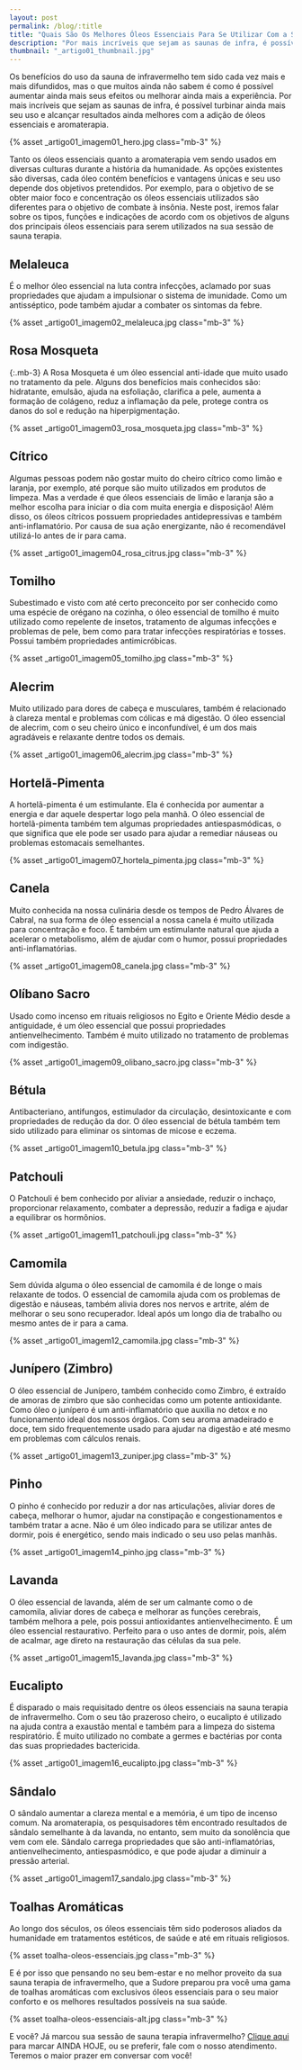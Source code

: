 ```yaml
---
layout: post
permalink: /blog/:title
title: "Quais São Os Melhores Óleos Essenciais Para Se Utilizar Com a Sauna Terapia De Infravermelho?"
description: "Por mais incríveis que sejam as saunas de infra, é possível turbinar ainda mais seu uso e alcançar resultados ainda melhores com a adição de óleos essenciais e aromaterapia."
thumbnail: "_artigo01_thumbnail.jpg"
---
```


Os benefícios do uso da sauna de infravermelho tem sido cada vez mais e mais difundidos, mas o que muitos ainda não sabem é como é possível aumentar ainda mais seus efeitos ou melhorar ainda mais a experiência. Por mais incríveis que sejam as saunas de infra, é possível turbinar ainda mais seu uso e alcançar resultados ainda melhores com a adição de óleos essenciais e aromaterapia.


{% asset _artigo01_imagem01_hero.jpg class="mb-3" %}



Tanto os óleos essenciais quanto a aromaterapia vem sendo usados em diversas culturas durante a história da humanidade. As opções existentes são diversas, cada óleo contém benefícios e vantagens únicas e seu uso depende dos objetivos pretendidos. Por exemplo, para o objetivo de se obter maior foco e concentração os óleos essenciais utilizados são diferentes para o objetivo de combate à insônia. Neste post, iremos falar sobre os tipos, funções e indicações de acordo com os objetivos de alguns dos principais óleos essenciais para serem utilizados na sua sessão de sauna terapia.    



## Melaleuca   


É o melhor óleo essencial na luta contra infecções, aclamado por suas propriedades que ajudam a impulsionar o sistema de imunidade. Como um antisséptico, pode também ajudar a combater os sintomas da febre.    



{% asset _artigo01_imagem02_melaleuca.jpg class="mb-3" %}



## Rosa Mosqueta   

{:.mb-3}
A Rosa Mosqueta é um óleo essencial anti-idade que muito usado no tratamento da pele. Alguns dos benefícios mais conhecidos são: hidratante, emulsão, ajuda na esfoliação, clarifica a pele, aumenta a formação de colágeno, reduz a inflamação da pele, protege contra os danos do sol e redução na hiperpigmentação.

{% asset _artigo01_imagem03_rosa_mosqueta.jpg class="mb-3" %}




## Cítrico


Algumas pessoas podem não gostar muito do cheiro cítrico como limão e laranja, por exemplo, até porque são muito utilizados em produtos de limpeza. Mas a verdade é que óleos essenciais de limão e laranja são a melhor escolha para iniciar o dia com muita energia e disposição! Além disso, os óleos cítricos possuem propriedades antidepressivas e também anti-inflamatório. Por causa de sua ação energizante, não é recomendável utilizá-lo antes de ir para cama.

{% asset _artigo01_imagem04_rosa_citrus.jpg class="mb-3" %}



## Tomilho  


Subestimado e visto com até certo preconceito por ser conhecido como uma espécie de orégano na cozinha, o óleo essencial de tomilho é muito utilizado como repelente de insetos, tratamento de algumas infecções e problemas de pele, bem como para tratar infecções respiratórias e tosses. Possui também propriedades antimicróbicas. 

{% asset _artigo01_imagem05_tomilho.jpg class="mb-3" %}



## Alecrim  


Muito utilizado para dores de cabeça e musculares, também é relacionado à clareza mental e problemas com cólicas e má digestão. O óleo essencial de alecrim, com o seu cheiro único e inconfundível, é um dos mais agradáveis e relaxante dentre todos os demais.

{% asset _artigo01_imagem06_alecrim.jpg class="mb-3" %}



## Hortelã-Pimenta  


A hortelã-pimenta é um estimulante. Ela é conhecida por aumentar a energia e dar aquele despertar logo pela manhã. O óleo essencial de hortelã-pimenta também tem algumas propriedades antiespasmódicas, o que significa que ele pode ser usado para ajudar a remediar náuseas ou problemas estomacais semelhantes.

{% asset _artigo01_imagem07_hortela_pimenta.jpg class="mb-3" %}
 


## Canela  

Muito conhecida na nossa culinária desde os tempos de Pedro Álvares de Cabral, na sua forma de óleo essencial a nossa canela é muito utilizada para concentração e foco. É também um estimulante natural que ajuda a acelerar o metabolismo, além de ajudar com o humor, possui propriedades anti-inflamatórias.

{% asset _artigo01_imagem08_canela.jpg class="mb-3" %} 



## Olíbano Sacro  

Usado como incenso em rituais religiosos no Egito e Oriente Médio desde a antiguidade, é um óleo essencial que possui propriedades antienvelhecimento. Também é muito utilizado no tratamento de problemas com indigestão.

{% asset _artigo01_imagem09_olibano_sacro.jpg class="mb-3" %} 



## Bétula  

Antibacteriano, antifungos, estimulador da circulação, desintoxicante e com propriedades de redução da dor. O óleo essencial de bétula também tem sido utilizado para eliminar os sintomas de micose e eczema.

{% asset _artigo01_imagem10_betula.jpg class="mb-3" %}



## Patchouli  

O Patchouli é bem conhecido por aliviar a ansiedade, reduzir o inchaço, proporcionar relaxamento, combater a depressão, reduzir a fadiga e ajudar a equilibrar os hormônios. 

{% asset _artigo01_imagem11_patchouli.jpg class="mb-3" %}



## Camomila  

Sem dúvida alguma o óleo essencial de camomila é de longe o mais relaxante de todos. O essencial de camomila ajuda com os problemas de digestão e náuseas, também alivia dores nos nervos e artrite, além de melhorar o seu sono recuperador. Ideal após um longo dia de trabalho ou mesmo antes de ir para a cama.

{% asset _artigo01_imagem12_camomila.jpg class="mb-3" %}




## Junípero (Zimbro)  

O óleo essencial de Junípero, também conhecido como Zimbro, é extraído de amoras de zimbro que são conhecidas como um potente antioxidante. Como óleo o junípero é um anti-inflamatório que auxilia no detox e no funcionamento ideal dos nossos órgãos. Com seu aroma amadeirado e doce, tem sido frequentemente usado para ajudar na digestão e até mesmo em problemas com cálculos renais. 

{% asset _artigo01_imagem13_zuniper.jpg class="mb-3" %}



## Pinho  

O pinho é conhecido por reduzir a dor nas articulações, aliviar dores de cabeça, melhorar o humor, ajudar na constipação e congestionamentos e também tratar a acne. Não é um óleo indicado para se utilizar antes de dormir, pois é energético, sendo mais indicado o seu uso pelas manhãs.

{% asset _artigo01_imagem14_pinho.jpg class="mb-3" %}



## Lavanda  

O óleo essencial de lavanda, além de ser um calmante como o de camomila, aliviar dores de cabeça e melhorar as funções cerebrais, também melhora a pele, pois possui antioxidantes antienvelhecimento. É um óleo essencial restaurativo. Perfeito para o uso antes de dormir, pois, além de acalmar, age direto na restauração das células da sua pele.

{% asset _artigo01_imagem15_lavanda.jpg class="mb-3" %}



## Eucalipto   

É disparado o mais requisitado dentre os óleos essenciais na sauna terapia de infravermelho. Com o seu tão prazeroso cheiro, o eucalipto é utilizado na ajuda contra a exaustão mental e também para a limpeza do sistema respiratório. É muito utilizado no combate a germes e bactérias por conta das suas propriedades bactericida.

{% asset _artigo01_imagem16_eucalipto.jpg class="mb-3" %}



## Sândalo  

O sândalo aumentar a clareza mental e a memória, é um tipo de incenso comum. Na aromaterapia, os pesquisadores têm encontrado resultados de sândalo semelhante à da lavanda, no entanto, sem muito da sonolência que vem com ele. Sândalo carrega propriedades que são anti-inflamatórias, antienvelhecimento, antiespasmódico, e que pode ajudar a diminuir a pressão arterial.  

{% asset _artigo01_imagem17_sandalo.jpg class="mb-3" %}



## Toalhas Aromáticas   

Ao longo dos séculos, os óleos essenciais têm sido poderosos aliados da humanidade em tratamentos estéticos, de saúde e até em rituais religiosos.   

{% asset toalha-oleos-essenciais.jpg class="mb-3" %}


E é por isso que pensando no seu bem-estar e no melhor proveito da sua sauna terapia de infravermelho, que a Sudore preparou pra você uma gama de toalhas aromáticas com exclusivos óleos essenciais para o seu maior conforto e os melhores resultados possíveis na sua saúde.

{% asset toalha-oleos-essenciais-alt.jpg class="mb-3" %}


E você? Já marcou sua sessão de sauna terapia infravermelho? 
<a class="font-weight-bold text-danger" href="#" data-toggle="modal" data-target="#sudoreModalCenter">Clique aqui</a> para marcar <span class="font-weight-bold">AINDA HOJE</span>, ou se preferir, fale com o nosso atendimento. Teremos o maior prazer em conversar com você!